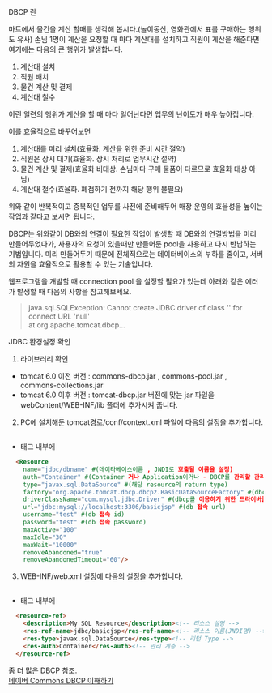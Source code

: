 
DBCP 란

마트에서 물건을 계산 할때를 생각해 봅시다.(놀이동산, 영화관에서 표를 구매하는 행위도 유사)
손님 1명이 계산을 요청할 때 마다 계산대를 설치하고 직원이 계산을 해준다면
여기에는 다음의 큰 행위가 발생합니다.

1. 계산대 설치
2. 직원 배치
3. 물건 계산 및 결제
4. 계산대 철수

이런 일련의 행위가 계산을 할 때 마다 일어난다면 업무의 난이도가 매우 높아집니다.

이를 효율적으로 바꾸어보면 
1. 계산대를 미리 설치(효율화. 계산을 위한 준비 시간 절약)
2. 직원은 상시 대기(효율화. 상시 처리로 업무시간 절약)
3. 물건 계산 및 결제(효율화 비대상. 손님마다 구매 물품이 다르므로 효율화 대상 아님)
4. 계산대 철수(효율화. 폐점하기 전까지 해당 행위 불필요)

위와 같이 반복적이고 중복적인 업무를 사전에 준비해두어 매장 운영의 효율성을 높이는 작업과 같다고 보시면 됩니다.

DBCP는 위와같이 DB와의 연결이 필요한 작업이 발생할 때
DB와의 연결방법을 미리 만들어두었다가, 사용자의 요청이 있을때만 만들어둔 pool을 사용하고 다시 반납하는 기법입니다.
미리 만들어두기 때문에 전체적으로는 데이터베이스의 부하를 줄이고, 서버의 자원을 효율적으로 활용할 수 있는 기술입니다.


웹프로그램을 개발할 때 connection pool 을 설정할 필요가 있는데
아래와 같은 에러가 발생할 때 다음의 사항을 참고해보세요.


> java.sql.SQLException: Cannot create JDBC driver of class '' for connect URL 'null'  
> at org.apache.tomcat.dbcp...


JDBC 환경설정 확인

1. 라이브러리 확인
  - tomcat 6.0 이전 버전 : commons-dbcp.jar , commons-pool.jar , commons-collections.jar
  - tomcat 6.0 이후 버전 : tomcat-dbcp.jar
  버전에 맞는 jar 파일을 webContent/WEB-INF/lib 폴더에 추가시켜 줍니다.
  
2. PC에 설치해둔 tomcat경로/conf/context.xml 파일에 다음의 설정을 추가합니다.
  - <pre><context></context></pre> 태그 내부에
  ```html
	<Resource 
	  name="jdbc/dbname" #(데이타베이스이름 , JNDI로 호출될 이름을 설정) 
	  auth="Container" #(Container 거나 Application이거나 - DBCP를 관리할 관리자) 
	  type="javax.sql.DataSource" #(해당 resource의 return type) 
	  factory="org.apache.tomcat.dbcp.dbcp2.BasicDataSourceFactory" #(dbcp를 유용하는 관리 클래스) 
	  driverClassName="com.mysql.jdbc.Driver" #(dbcp를 이용하기 위한 드라이버클래스) 
	  url="jdbc:mysql://localhost:3306/basicjsp" #(db 접속 url) 
	  username="test" #(db 접속 id) 
	  password="test" #(db 접속 password) 
	  maxActive="100"  
	  maxIdle="30" 
	  maxWait="10000" 
	  removeAbandoned="true" 
	  removeAbandonedTimeout="60"/> 
  ```

3. WEB-INF/web.xml 설정에 다음의 설정을 추가합니다.
  - <pre><web-app></web-app></pre> 태그 내부에
  ```html
	<resource-ref>
	  <description>My SQL Resource</description><!-- 리소스 설명 -->
	  <res-ref-name>jdbc/basicjsp</res-ref-name><!-- 리소스 이름(JNDI명) -->
	  <res-type>javax.sql.DataSource</res-type><!-- 리턴 Type -->
	  <res-auth>Container</res-auth><!-- 관리 계층 -->
	</resource-ref>
  ```


좀 더 많은 DBCP 참조.  
[네이버 Commons DBCP 이해하기](https://d2.naver.com/helloworld/5102792)



